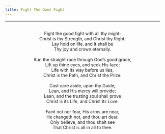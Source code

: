 ```yaml
---
title: Fight The Good Fight
---
```


---
<center>
<br/>
Fight the good fight with all thy might;<br/>
Christ is thy Strength, and Christ thy Right;<br/>
Lay hold on life, and it shall be<br/>
Thy joy and crown eternally.<br/>
<br/>
Run the straight race through God’s good grace,<br/>
Lift up thine eyes, and seek His face;<br/>
Life with its way before us lies,<br/>
Christ is the Path, and Christ the Prize.<br/>
<br/>
Cast care aside, upon thy Guide,<br/>
Lean, and His mercy will provide;<br/>
Lean, and the trusting soul shall prove<br/>
Christ is its Life, and Christ its Love.<br/>
<br/>
Faint not nor fear, His arms are near,<br/>
He changeth not, and thou art dear.<br/>
Only believe, and thou shalt see<br/>
That Christ is all in all to thee.<br/>

</center>